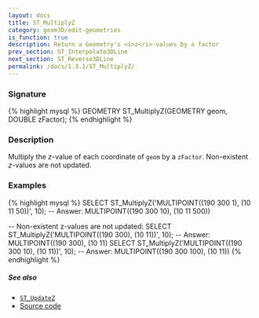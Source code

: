 ```yaml
---
layout: docs
title: ST_MultiplyZ
category: geom3D/edit-geometries
is_function: true
description: Return a Geometry's <i>z</i>-values by a factor
prev_section: ST_Interpolate3DLine
next_section: ST_Reverse3DLine
permalink: /docs/1.3.1/ST_MultiplyZ/
---
```


### Signature

{% highlight mysql %}
GEOMETRY ST_MultiplyZ(GEOMETRY geom, DOUBLE zFactor);
{% endhighlight %}

### Description

Multiply the *z*-value of each coordinate of `geom` by a `zFactor`.
Non-existent *z*-values are not updated.

### Examples

{% highlight mysql %}
SELECT ST_MultiplyZ('MULTIPOINT((190 300 1), (10 11 50))', 10);
-- Answer:           MULTIPOINT((190 300 10), (10 11 500))

-- Non-existent z-values are not updated:
SELECT ST_MultiplyZ('MULTIPOINT((190 300), (10 11))', 10);
-- Answer:           MULTIPOINT((190 300), (10 11)
SELECT ST_MultiplyZ('MULTIPOINT((190 300 10), (10 11))', 10);
-- Answer:           MULTIPOINT((190 300 100), (10 11))
{% endhighlight %}

##### See also

* [`ST_UpdateZ`](../ST_UpdateZ)
* <a href="https://github.com/orbisgis/h2gis/blob/master/h2gis-functions/src/main/java/org/h2gis/functions/spatial/edit/ST_MultiplyZ.java" target="_blank">Source code</a>
